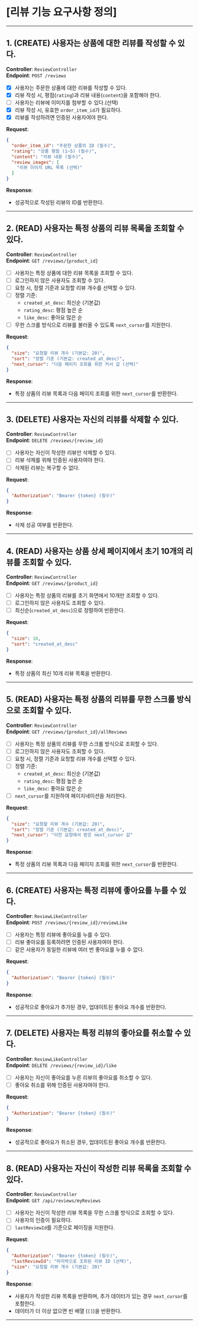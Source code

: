 # **[리뷰 기능 요구사항 정의]**

---

## **1. (CREATE) 사용자는 상품에 대한 리뷰를 작성할 수 있다.**

**Controller**: `ReviewController`  
**Endpoint**: `POST /reviews`

- [X] 사용자는 주문한 상품에 대한 리뷰를 작성할 수 있다.
- [X] 리뷰 작성 시, 평점(`rating`)과 리뷰 내용(`content`)을 포함해야 한다.
- [ ] 사용자는 리뷰에 이미지를 첨부할 수 있다.(선택)
- [X] 리뷰 작성 시, 유효한 `order_item_id`가 필요하다.
- [X] 리뷰를 작성하려면 인증된 사용자여야 한다.

**Request**:

```json
{
  "order_item_id": "주문한 상품의 ID (필수)",
  "rating": "상품 평점 (1~5) (필수)",
  "content": "리뷰 내용 (필수)",
  "review_images": [
    "리뷰 이미지 URL 목록 (선택)"
  ]
}
```

**Response**:

- 성공적으로 작성된 리뷰의 ID를 반환한다.

---

## **2. (READ) 사용자는 특정 상품의 리뷰 목록을 조회할 수 있다.**

**Controller**: `ReviewController`  
**Endpoint**: `GET /reviews/{product_id}`

- [ ] 사용자는 특정 상품에 대한 리뷰 목록을 조회할 수 있다.
- [ ] 로그인하지 않은 사용자도 조회할 수 있다.
- [ ] 요청 시, 정렬 기준과 요청할 리뷰 개수를 선택할 수 있다.
- [ ] 정렬 기준:
    - `created_at_desc`: 최신순 (기본값)
    - `rating_desc`: 평점 높은 순
    - `like_desc`: 좋아요 많은 순
- [ ] 무한 스크롤 방식으로 리뷰를 불러올 수 있도록 `next_cursor`를 지원한다.

**Request**:

```json
{
  "size": "요청할 리뷰 개수 (기본값: 20)",
  "sort": "정렬 기준 (기본값: created_at_desc)",
  "next_cursor": "다음 페이지 조회를 위한 커서 값 (선택)"
}
```

**Response**:

- 특정 상품의 리뷰 목록과 다음 페이지 조회를 위한 `next_cursor`를 반환한다.

---

## **3. (DELETE) 사용자는 자신의 리뷰를 삭제할 수 있다.**

**Controller**: `ReviewController`  
**Endpoint**: `DELETE /reviews/{review_id}`

- [ ] 사용자는 자신이 작성한 리뷰만 삭제할 수 있다.
- [ ] 리뷰 삭제를 위해 인증된 사용자여야 한다.
- [ ] 삭제된 리뷰는 복구할 수 없다.

**Request**:

```json
{
  "Authorization": "Bearer {token} (필수)"
}
```

**Response**:

- 삭제 성공 여부를 반환한다.

---

## **4. (READ) 사용자는 상품 상세 페이지에서 초기 10개의 리뷰를 조회할 수 있다.**

**Controller**: `ReviewController`  
**Endpoint**: `GET /reviews/{product_id}`

- [ ] 사용자는 특정 상품의 리뷰를 초기 화면에서 10개만 조회할 수 있다.
- [ ] 로그인하지 않은 사용자도 조회할 수 있다.
- [ ] 최신순(`created_at_desc`)으로 정렬하여 반환한다.

**Request**:

```json
{
  "size": 10,
  "sort": "created_at_desc"
}
```

**Response**:

- 특정 상품의 최신 10개 리뷰 목록을 반환한다.

---

## **5. (READ) 사용자는 특정 상품의 리뷰를 무한 스크롤 방식으로 조회할 수 있다.**

**Controller**: `ReviewController`  
**Endpoint**: `GET /reviews/{product_id}/allReviews`

- [ ] 사용자는 특정 상품의 리뷰를 무한 스크롤 방식으로 조회할 수 있다.
- [ ] 로그인하지 않은 사용자도 조회할 수 있다.
- [ ] 요청 시, 정렬 기준과 요청할 리뷰 개수를 선택할 수 있다.
- [ ] 정렬 기준:
    - `created_at_desc`: 최신순 (기본값)
    - `rating_desc`: 평점 높은 순
    - `like_desc`: 좋아요 많은 순
- [ ] `next_cursor`를 지원하여 페이지네이션을 처리한다.

**Request**:

```json
{
  "size": "요청할 리뷰 개수 (기본값: 20)",
  "sort": "정렬 기준 (기본값: created_at_desc)",
  "next_cursor": "이전 요청에서 받은 next_cursor 값"
}
```

**Response**:

- 특정 상품의 리뷰 목록과 다음 페이지 조회를 위한 `next_cursor`를 반환한다.

---

## **6. (CREATE) 사용자는 특정 리뷰에 좋아요를 누를 수 있다.**

**Controller**: `ReviewLikeController`  
**Endpoint**: `POST /reviews/{review_id}/reviewLike`

- [ ] 사용자는 특정 리뷰에 좋아요를 누를 수 있다.
- [ ] 리뷰 좋아요를 등록하려면 인증된 사용자여야 한다.
- [ ] 같은 사용자가 동일한 리뷰에 여러 번 좋아요를 누를 수 없다.

**Request**:

```json
{
  "Authorization": "Bearer {token} (필수)"
}
```

**Response**:

- 성공적으로 좋아요가 추가된 경우, 업데이트된 좋아요 개수를 반환한다.

---

## **7. (DELETE) 사용자는 특정 리뷰의 좋아요를 취소할 수 있다.**

**Controller**: `ReviewLikeController`  
**Endpoint**: `DELETE /reviews/{review_id}/like`

- [ ] 사용자는 자신이 좋아요를 누른 리뷰의 좋아요를 취소할 수 있다.
- [ ] 좋아요 취소를 위해 인증된 사용자여야 한다.

**Request**:

```json
{
  "Authorization": "Bearer {token} (필수)"
}
```

**Response**:

- 성공적으로 좋아요가 취소된 경우, 업데이트된 좋아요 개수를 반환한다.

---

## **8. (READ) 사용자는 자신이 작성한 리뷰 목록을 조회할 수 있다.**

**Controller**: `ReviewController`  
**Endpoint**: `GET /api/reviews/myReviews`

- [ ] 사용자는 자신이 작성한 리뷰 목록을 무한 스크롤 방식으로 조회할 수 있다.
- [ ] 사용자의 인증이 필요하다.
- [ ] `lastReviewId`를 기준으로 페이징을 지원한다.

**Request**:

```json
{
  "Authorization": "Bearer {token} (필수)",
  "lastReviewId": "마지막으로 조회된 리뷰 ID (선택)",
  "size": "요청할 리뷰 개수 (기본값: 20)"
}
```

**Response**:

- 사용자가 작성한 리뷰 목록을 반환하며, 추가 데이터가 있는 경우 `next_cursor`를 포함한다.
- 데이터가 더 이상 없으면 빈 배열 (`[]`)을 반환한다.

---
